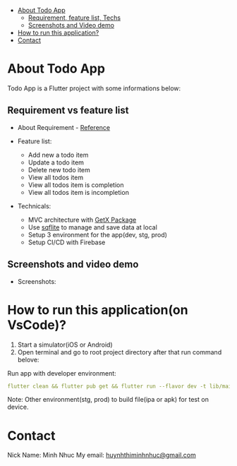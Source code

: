 - [About Todo App](#about_to_do_app)
    - [Requirement, feature list, Techs](#requirement)
    - [Screenshots and Video demo](#screenshoot-and-video-demo)
- [How to run this application?](#How-to-run-this-application?)
- [Contact](#Contact)

# About Todo App
Todo App is a Flutter project with some informations below:
## Requirement vs feature list
- About Requirement - [Reference](https://drive.google.com/drive/folders/1dFsp3GZ40lc8gURTDVCPQgrbBpxc6enk?usp=sharing)

- Feature list:

    * Add new a todo item
    * Update a todo item
    * Delete new todo item
    * View all todos item
    * View all todos item is completion
    * View all todos item is incompletion

- Technicals:

    * MVC architecture with [GetX Package](https://pub.dev/packages/get)
    * Use [sqflite](https://pub.dev/packages/sqflite) to manage and save data at local
    * Setup 3 environment for the app(dev, stg, prod)
    * Setup CI/CD with Firebase

## Screenshots and video demo

- Screenshots:

# How to run this application(on VsCode)?

1. Start a simulator(iOS or Android)
2. Open terminal and go to root project directory after that run command belove:

Run app with developer environment:
```yaml
flutter clean && flutter pub get && flutter run --flavor dev -t lib/main_dev.dart 
```
Note: Other environment(stg, prod) to build file(ipa or apk) for test on device.

# Contact

Nick Name: Minh Nhuc
My email: huynhthiminhnhuc@gmail.com


